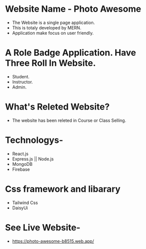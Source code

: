 # Website Name - Photo Awesome
* The Website is a single page application.
* This is totaly developed by MERN.
* Application make focus on user friendly.

# A Role Badge Application. Have Three Roll In Website.
* Student.
* Instructor.
* Admin.

# What's Releted Website?
* The website has been releted in Course or Class Selling.

# Technologys-
* React.js
* Express.js || Node.js
* MongoDB
* Firebase

# Css framework and libarary
* Tailwind Css
* DaisyUi

# See Live Website-
* https://photo-awesome-b8515.web.app/